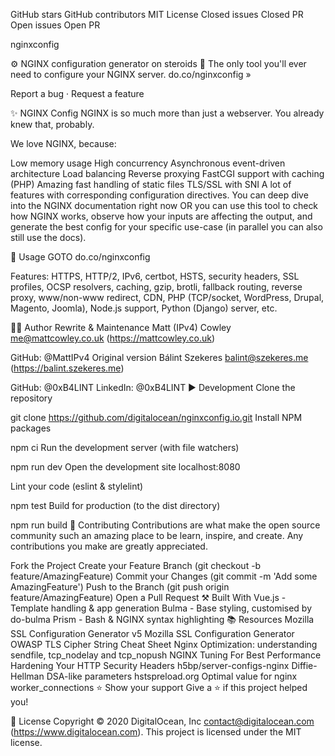 
GitHub stars GitHub contributors MIT License
Closed issues Closed PR Open issues Open PR

nginxconfig

⚙️ NGINX configuration generator on steroids 💉
The only tool you'll ever need to configure your NGINX server.
do.co/nginxconfig »

Report a bug · Request a feature


✨ NGINX Config
NGINX is so much more than just a webserver. You already knew that, probably.

We love NGINX, because:

Low memory usage
High concurrency
Asynchronous event-driven architecture
Load balancing
Reverse proxying
FastCGI support with caching (PHP)
Amazing fast handling of static files
TLS/SSL with SNI
A lot of features with corresponding configuration directives. You can deep dive into the NGINX documentation right now OR you can use this tool to check how NGINX works, observe how your inputs are affecting the output, and generate the best config for your specific use-case (in parallel you can also still use the docs).

🚀 Usage
GOTO do.co/nginxconfig

Features: HTTPS, HTTP/2, IPv6, certbot, HSTS, security headers, SSL profiles, OCSP resolvers, caching, gzip, brotli, fallback routing, reverse proxy, www/non-www redirect, CDN, PHP (TCP/socket, WordPress, Drupal, Magento, Joomla), Node.js support, Python (Django) server, etc.

👨‍💻 Author
Rewrite & Maintenance
Matt (IPv4) Cowley <me@mattcowley.co.uk> (https://mattcowley.co.uk)

GitHub: @MattIPv4
Original version
Bálint Szekeres <balint@szekeres.me> (https://balint.szekeres.me)

GitHub: @0xB4LINT
LinkedIn: @0xB4LINT
▶️ Development
Clone the repository

git clone https://github.com/digitalocean/nginxconfig.io.git
Install NPM packages

npm ci
Run the development server (with file watchers)

npm run dev
Open the development site localhost:8080

Lint your code (eslint & stylelint)

npm test
Build for production (to the dist directory)

npm run build
🤝 Contributing
Contributions are what make the open source community such an amazing place to be learn, inspire, and create. Any contributions you make are greatly appreciated.

Fork the Project
Create your Feature Branch (git checkout -b feature/AmazingFeature)
Commit your Changes (git commit -m 'Add some AmazingFeature')
Push to the Branch (git push origin feature/AmazingFeature)
Open a Pull Request
⚒️ Built With
Vue.js - Template handling & app generation
Bulma - Base styling, customised by do-bulma
Prism - Bash & NGINX syntax highlighting
📚 Resources
Mozilla SSL Configuration Generator v5
Mozilla SSL Configuration Generator
OWASP TLS Cipher String Cheat Sheet
Nginx Optimization: understanding sendfile, tcp_nodelay and tcp_nopush
NGINX Tuning For Best Performance
Hardening Your HTTP Security Headers
h5bp/server-configs-nginx
Diffie-Hellman DSA-like parameters
hstspreload.org
Optimal value for nginx worker_connections
⭐️ Show your support
Give a ⭐️ if this project helped you!

📝 License
Copyright © 2020 DigitalOcean, Inc <contact@digitalocean.com> (https://www.digitalocean.com).
This project is licensed under the MIT license.
